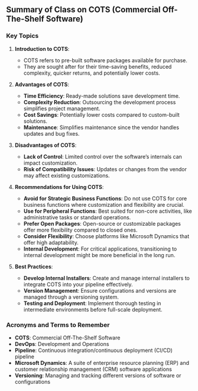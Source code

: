 ## Summary of Class on COTS (Commercial Off-The-Shelf Software)

### Key Topics

1. **Introduction to COTS**: 
   - COTS refers to pre-built software packages available for purchase.
   - They are sought after for their time-saving benefits, reduced complexity, quicker returns, and potentially lower costs.

2. **Advantages of COTS**:
   - **Time Efficiency**: Ready-made solutions save development time.
   - **Complexity Reduction**: Outsourcing the development process simplifies project management.
   - **Cost Savings**: Potentially lower costs compared to custom-built solutions.
   - **Maintenance**: Simplifies maintenance since the vendor handles updates and bug fixes.

3. **Disadvantages of COTS**:
   - **Lack of Control**: Limited control over the software’s internals can impact customization.
   - **Risk of Compatibility Issues**: Updates or changes from the vendor may affect existing customizations.

4. **Recommendations for Using COTS**:
   - **Avoid for Strategic Business Functions**: Do not use COTS for core business functions where customization and flexibility are crucial.
   - **Use for Peripheral Functions**: Best suited for non-core activities, like administrative tasks or standard operations.
   - **Prefer Open Packages**: Open-source or customizable packages offer more flexibility compared to closed ones.
   - **Consider Flexibility**: Choose platforms like Microsoft Dynamics that offer high adaptability.
   - **Internal Development**: For critical applications, transitioning to internal development might be more beneficial in the long run.

5. **Best Practices**:
   - **Develop Internal Installers**: Create and manage internal installers to integrate COTS into your pipeline effectively.
   - **Version Management**: Ensure configurations and versions are managed through a versioning system.
   - **Testing and Deployment**: Implement thorough testing in intermediate environments before full-scale deployment.

### Acronyms and Terms to Remember

- **COTS**: Commercial Off-The-Shelf Software
- **DevOps**: Development and Operations
- **Pipeline**: Continuous integration/continuous deployment (CI/CD) pipeline
- **Microsoft Dynamics**: A suite of enterprise resource planning (ERP) and customer relationship management (CRM) software applications
- **Versioning**: Managing and tracking different versions of software or configurations
